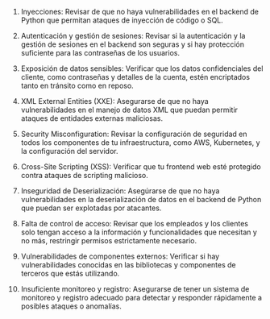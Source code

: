 1. Inyecciones: Revisar de que no haya vulnerabilidades en el backend de Python que permitan ataques de inyección de código o SQL.

2. Autenticación y gestión de sesiones: Revisar si la autenticación y la gestión de sesiones en el backend son seguras y si hay protección suficiente para las contraseñas de los usuarios.

3. Exposición de datos sensibles: Verificar que los datos confidenciales del cliente, como contraseñas y detalles de la cuenta, estén encriptados tanto en tránsito como en reposo.

4. XML External Entities (XXE): Asegurarse de que no haya vulnerabilidades en el manejo de datos XML que puedan permitir ataques de entidades externas maliciosas.

5. Security Misconfiguration: Revisar la configuración de seguridad en todos los componentes de tu infraestructura, como AWS, Kubernetes, y la configuración del servidor.

6. Cross-Site Scripting (XSS): Verificar que tu frontend web esté protegido contra ataques de scripting malicioso.

7. Inseguridad de Deserialización: Asegúrarse de que no haya vulnerabilidades en la deserialización de datos en el backend de Python que puedan ser explotadas por atacantes.

8. Falta de control de acceso: Revisar que los empleados y los clientes solo tengan acceso a la información y funcionalidades que necesitan y no más, restringir permisos estrictamente necesario.

9. Vulnerabilidades de componentes externos: Verificar si hay vulnerabilidades conocidas en las bibliotecas y componentes de terceros que estás utilizando.

10. Insuficiente monitoreo y registro: Asegurarse de tener un sistema de monitoreo y registro adecuado para detectar y responder rápidamente a posibles ataques o anomalías.